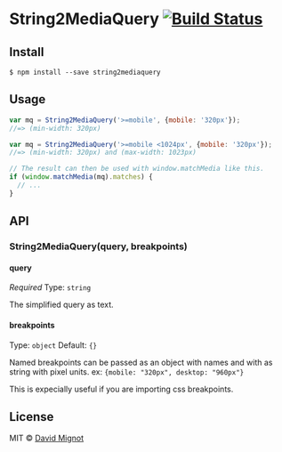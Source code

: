 # String2MediaQuery [![Build Status](https://travis-ci.org/idflood/String2MediaQuery.svg?branch=master)](https://travis-ci.org/idflood/String2MediaQuery)

>


## Install

```
$ npm install --save string2mediaquery
```


## Usage

```js
var mq = String2MediaQuery('>=mobile', {mobile: '320px'});
//=> (min-width: 320px)

var mq = String2MediaQuery('>=mobile <1024px', {mobile: '320px'});
//=> (min-width: 320px) and (max-width: 1023px)

// The result can then be used with window.matchMedia like this.
if (window.matchMedia(mq).matches) {
  // ...
}

```


## API

### String2MediaQuery(query, breakpoints)

#### query

*Required*
Type: `string`

The simplified query as text.

#### breakpoints

Type: `object`
Default: `{}`

Named breakpoints can be passed as an object with names and with as string
with pixel units. ex: `{mobile: "320px", desktop: "960px"}`

This is expecially useful if you are importing css breakpoints.


## License

MIT © [David Mignot](https://github.com/idflood)
